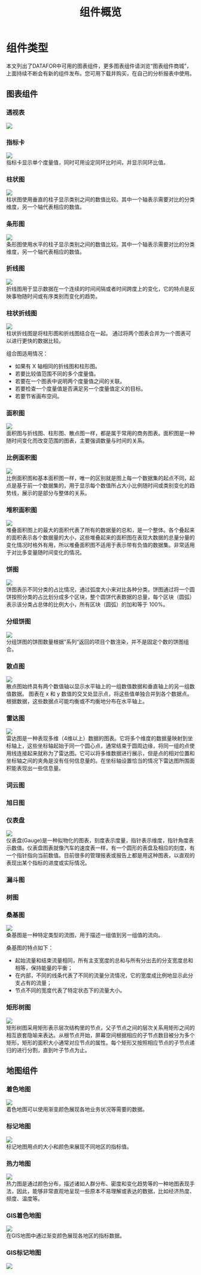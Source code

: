 ﻿---
id: sjfxyksh-zjgl
title: 组件概览
sidebar_position: 4
---
# 组件类型

本文列出了DATAFOR中可用的图表组件，更多图表组件请浏览“图表组件商城”，上面持续不断会有新的组件发布。您可用下载并购买，在自己的分析报表中使用。

## 图表组件

### 透视表
<div align="left"><img  src="../../../static/img/datafor/visualizer/image-20220208220925644.png"   /></div>


### 指标卡
<div align="left"><img  src="../../../static/img/datafor/visualizer/image-20220208221139210.png"   /></div>
指标卡显示单个度量值，同时可用设定同环比时间，并显示同环比值。

### 柱状图
<div align="left"><img  src="../../../static/img/datafor/visualizer/image-20220209130732819.png"   /></div>
柱状图使用垂直的柱子显示类别之间的数值比较。其中一个轴表示需要对比的分类维度，另一个轴代表相应的数值。

### 条形图
<div align="left"><img  src="../../../static/img/datafor/visualizer/image-20220209131456224.png"   /></div>
条形图使用水平的柱子显示类别之间的数值比较。其中一个轴表示需要对比的分类维度，另一个轴代表相应的数值。

### 折线图
<div align="left"><img  src="../../../static/img/datafor/visualizer/image-20220209131856070.png"   /></div>
折线图用于显示数据在一个连续的时间间隔或者时间跨度上的变化，它的特点是反映事物随时间或有序类别而变化的趋势。

### 柱状折线图
<div align="left"><img  src="../../../static/img/datafor/visualizer/image-20220209132742980.png"   /></div>
柱状折线图是将柱形图和折线图结合在一起。 通过将两个图表合并为一个图表可以进行更快的数据比较。

组合图适用情况：

- 如果有 X 轴相同的折线图和柱形图。
- 若要比较值范围不同的多个度量值。
- 若要在一个图表中说明两个度量值之间的关联。
- 若要检查一个度量值是否满足另一个度量值定义的目标。
- 若要节省画布空间。

### 面积图
<div align="left"><img  src="../../../static/img/datafor/visualizer/image-20220209160047025.png"   /></div>
面积图与折线图、柱形图、散点图一样，都是属于常用的商务图表。面积图是一种随时间变化而改变范围的图表，主要强调数量与时间的关系。

### 比例面积图
<div align="left"><img  src="../../../static/img/datafor/visualizer/image-20220209160340929.png"   /></div>
比例面积图和基本面积图一样，唯一的区别就是图上每一个数据集的起点不同，起点是基于前一个数据集的，用于显示每个数值所占大小比例随时间或类别变化的趋势线，展示的是部分与整体的关系。

### 堆积面积图
<div align="left"><img  src="../../../static/img/datafor/visualizer/image-20220209161429686.png"   /></div>
堆叠面积图上的最大的面积代表了所有的数据量的总和，是一个整体。各个叠起来的面积表示各个数据量的大小，这些堆叠起来的面积图在表现大数据的总量分量的变化情况时格外有用，所以堆叠面积图不适用于表示带有负值的数据集。非常适用于对比多变量随时间变化的情况。

### 饼图
<div align="left"><img  src="../../../static/img/datafor/visualizer/image-20220209161638153.png"   /></div>
饼图表示不同分类的占比情况，通过弧度大小来对比各种分类。饼图通过将一个圆饼按照分类的占比划分成多个区块，整个圆饼代表数据的总量，每个区块（圆弧）表示该分类占总体的比例大小，所有区块（圆弧）的加和等于 100%。

### 分组饼图
<div align="left"><img  src="../../../static/img/datafor/visualizer/image-20220209162159325.png"   /></div>
分组饼图的饼图数量根据”系列“返回的项目个数渲染，并不是固定个数的饼图组合。

### 散点图
<div align="left"><img  src="../../../static/img/datafor/visualizer/image-20220209174319322.png"   /></div>
散点图始终具有两个数值轴以显示水平轴上的一组数值数据和垂直轴上的另一组数值数据。 图表在 x 和 y 数值的交叉处显示点，将这些值单独合并到各个数据点。 根据数据，这些数据点可能均衡或不均衡地分布在水平轴上。

### 雷达图
<div align="left"><img  src="../../../static/img/datafor/visualizer/image-20220209174841516.png"   /></div>
雷达图是一种表现多维（4维以上）数据的图表。它将多个维度的数据量映射到坐标轴上，这些坐标轴起始于同一个圆心点，通常结束于圆周边缘，将同一组的点使用线连接起来就称为了雷达图。它可以将多维数据进行展示，但是点的相对位置和坐标轴之间的夹角是没有任何信息量的。在坐标轴设置恰当的情况下雷达图所围面积能表现出一些信息量。

### 词云图

### 旭日图

### 仪表盘
<div align="left"><img  src="../../../static/img/datafor/visualizer/image-20220209181902242.png"   /></div>
仪表盘(Gauge)是一种拟物化的图表，刻度表示度量，指针表示维度，指针角度表示数值。仪表盘图表就像汽车的速度表一样，有一个圆形的表盘及相应的刻度，有一个指针指向当前数值。目前很多的管理报表或报告上都是用这种图表，以直观的表现出某个指标的进度或实际情况。

### 漏斗图



### 树图

### 桑基图
<div align="left"><img  src="../../../static/img/datafor/visualizer/image-20220209200736947.png"   /></div>
桑基图是一种特定类型的流图，用于描述一组值到另一组值的流向。

桑基图的特点如下：
- 起始流量和结束流量相同，所有主支宽度的总和与所有分出去的分支宽度总和相等，保持能量的平衡；
- 在内部，不同的线条代表了不同的流量分流情况，它的宽度成比例地显示此分支占有的流量；
- 节点不同的宽度代表了特定状态下的流量大小。

### 矩形树图
<div align="left"><img  src="../../../static/img/datafor/visualizer/image-20220209201127421.png"   /></div>
矩形树图采用矩形表示层次结构里的节点，父子节点之间的层次关系用矩形之间的相互嵌套隐喻来表达。从根节点开始，屏幕空间根据相应的子节点数目被分为多个矩形，矩形的面积大小通常对应节点的属性。每个矩形又按照相应节点的子节点递归的进行分割，直到叶子节点为止。

## 地图组件

### 着色地图
<div align="left"><img  src="../../../static/img/datafor/visualizer/image-20220209201509891.png"   /></div>
着色地图可以使用渐变颜色展现各地业务状况等需要的数据。

### 标记地图
<div align="left"><img  src="../../../static/img/datafor/visualizer/image-20220209202440877.png"   /></div>
标记地图用点的大小和颜色来展现不同地区的指标值。

### 热力地图
<div align="left"><img  src="../../../static/img/datafor/visualizer/image-20220209202806199.png"   /></div>
热力图是通过颜色分布，描述诸如人群分布、密度和变化趋势等的一种地图表现手法，因此，能够非常直观地呈现一些原本不易理解或表达的数据，比如经济热度、频度、温度等。

### GIS着色地图
<div align="left"><img  src="../../../static/img/datafor/visualizer/image-20220209203317211.png"   /></div>
在GIS地图中通过渐变颜色展现各地区的指标数据。

### GIS标记地图
<div align="left"><img  src="../../../static/img/datafor/visualizer/image-20220209203733621.png"   /></div>


